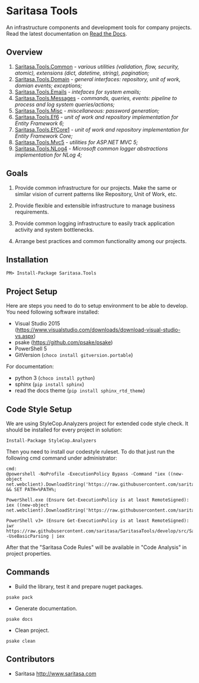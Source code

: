 Saritasa Tools
==============

An infrastructure components and development tools for company projects. Read the latest documentation on [Read the Docs](http://saritasa-tools.readthedocs.io/en/latest/index.html).

Overview
--------

1. [Saritasa.Tools.Common](https://www.nuget.org/packages/Saritasa.Tools.Common) - _various utilities (validation, flow, security, atomic), extensions (dict, datetime, string), pagination;_
1. [Saritasa.Tools.Domain](https://www.nuget.org/packages/Saritasa.Tools.Domain) - _general interfaces: repository, unit of work, domian events; exceptions;_
1. [Saritasa.Tools.Emails](https://www.nuget.org/packages/Saritasa.Tools.Emails) - _intefaces for system emails;_
1. [Saritasa.Tools.Messages](https://www.nuget.org/packages/Saritasa.Tools.Messages) - _commands, queries, events: pipeline to process and log system queries/actions;_
1. [Saritasa.Tools.Misc](https://www.nuget.org/packages/Saritasa.Tools.Misc) - _miscellaneous: password generation;_
1. [Saritasa.Tools.Ef6](https://www.nuget.org/packages/Saritasa.Tools.Ef6) - _unit of work and repository implementation for Entity Framework 6;_
1. [Saritasa.Tools.EfCore1](https://www.nuget.org/packages/Saritasa.Tools.EfCore1) - _unit of work and repository implementation for Entity Framework Core;_
1. [Saritasa.Tools.Mvc5](https://www.nuget.org/packages/Saritasa.Tools.Mvc5) - _utilities for ASP.NET MVC 5;_
1. [Saritasa.Tools.NLog4](https://www.nuget.org/packages/Saritasa.Tools.NLog4) - _Microsoft common logger abstractions implementation for NLog 4;_

Goals
-----

1. Provide common infrastructure for our projects. Make the same or similar vision of current patterns like Repository, Unit of Work, etc.

1. Provide flexible and extensible infrastructure to manage business requirements.

1. Provide common logging infrastructure to easily track application activity and system bottlenecks.

1. Arrange best practices and common functionality among our projects.

Installation
------------

```
PM> Install-Package Saritasa.Tools
```

Project Setup
-------------

Here are steps you need to do to setup environment to be able to develop. You need following software installed:

- Visual Studio 2015 (https://www.visualstudio.com/downloads/download-visual-studio-vs.aspx)
- psake (https://github.com/psake/psake)
- PowerShell 5
- GitVersion (`choco install gitversion.portable`)

For documentation:

- python 3 (`choco install python`)
- sphinx (`pip install sphinx`)
- read the docs theme (`pip install sphinx_rtd_theme`)

Code Style Setup
----------------

We are using StyleCop.Analyzers project for extended code style check. It should be installed for every project in solution:

```
Install-Package StyleCop.Analyzers
```

Then you need to install our codestyle ruleset. To do that just run the following cmd command under administrator:

```
cmd:
@powershell -NoProfile -ExecutionPolicy Bypass -Command "iex ((new-object net.webclient).DownloadString('https://raw.githubusercontent.com/saritasa/SaritasaTools/develop/src/Saritasa.Tools/SaritasaRulesetInstall.ps1'))" && SET PATH=%PATH%;

PowerShell.exe (Ensure Get-ExecutionPolicy is at least RemoteSigned):
iex ((new-object net.webclient).DownloadString('https://raw.githubusercontent.com/saritasa/SaritasaTools/develop/src/Saritasa.Tools/SaritasaRulesetInstall.ps1'))

PowerShell v3+ (Ensure Get-ExecutionPolicy is at least RemoteSigned):
iwr https://raw.githubusercontent.com/saritasa/SaritasaTools/develop/src/Saritasa.Tools/SaritasaRulesetInstall.ps1 -UseBasicParsing | iex
```

After that the "Saritasa Code Rules" will be available in "Code Analysis" in project properties.

Commands
--------

* Build the library, test it and prepare nuget packages.

```psake pack```

* Generate documentation.

```psake docs```

* Clean project.

```psake clean```

Contributors
------------

* Saritasa http://www.saritasa.com
